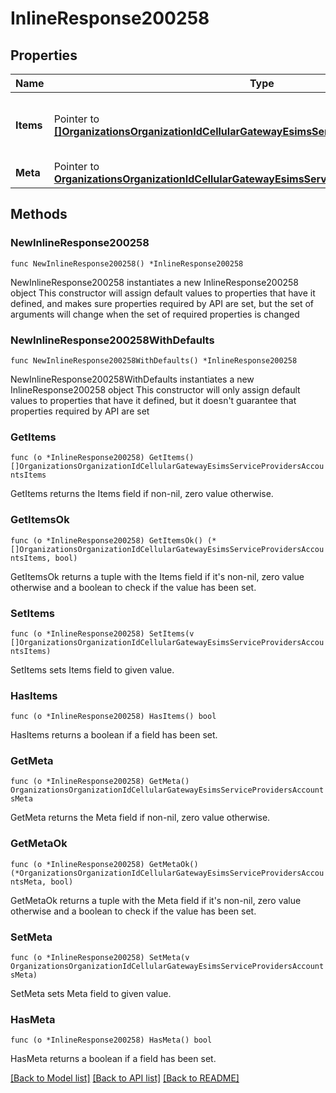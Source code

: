 # InlineResponse200258

## Properties

Name | Type | Description | Notes
------------ | ------------- | ------------- | -------------
**Items** | Pointer to [**[]OrganizationsOrganizationIdCellularGatewayEsimsServiceProvidersAccountsItems**](OrganizationsOrganizationIdCellularGatewayEsimsServiceProvidersAccountsItems.md) | IList of Cellular Service Provider Accounts | [optional] 
**Meta** | Pointer to [**OrganizationsOrganizationIdCellularGatewayEsimsServiceProvidersAccountsMeta**](OrganizationsOrganizationIdCellularGatewayEsimsServiceProvidersAccountsMeta.md) |  | [optional] 

## Methods

### NewInlineResponse200258

`func NewInlineResponse200258() *InlineResponse200258`

NewInlineResponse200258 instantiates a new InlineResponse200258 object
This constructor will assign default values to properties that have it defined,
and makes sure properties required by API are set, but the set of arguments
will change when the set of required properties is changed

### NewInlineResponse200258WithDefaults

`func NewInlineResponse200258WithDefaults() *InlineResponse200258`

NewInlineResponse200258WithDefaults instantiates a new InlineResponse200258 object
This constructor will only assign default values to properties that have it defined,
but it doesn't guarantee that properties required by API are set

### GetItems

`func (o *InlineResponse200258) GetItems() []OrganizationsOrganizationIdCellularGatewayEsimsServiceProvidersAccountsItems`

GetItems returns the Items field if non-nil, zero value otherwise.

### GetItemsOk

`func (o *InlineResponse200258) GetItemsOk() (*[]OrganizationsOrganizationIdCellularGatewayEsimsServiceProvidersAccountsItems, bool)`

GetItemsOk returns a tuple with the Items field if it's non-nil, zero value otherwise
and a boolean to check if the value has been set.

### SetItems

`func (o *InlineResponse200258) SetItems(v []OrganizationsOrganizationIdCellularGatewayEsimsServiceProvidersAccountsItems)`

SetItems sets Items field to given value.

### HasItems

`func (o *InlineResponse200258) HasItems() bool`

HasItems returns a boolean if a field has been set.

### GetMeta

`func (o *InlineResponse200258) GetMeta() OrganizationsOrganizationIdCellularGatewayEsimsServiceProvidersAccountsMeta`

GetMeta returns the Meta field if non-nil, zero value otherwise.

### GetMetaOk

`func (o *InlineResponse200258) GetMetaOk() (*OrganizationsOrganizationIdCellularGatewayEsimsServiceProvidersAccountsMeta, bool)`

GetMetaOk returns a tuple with the Meta field if it's non-nil, zero value otherwise
and a boolean to check if the value has been set.

### SetMeta

`func (o *InlineResponse200258) SetMeta(v OrganizationsOrganizationIdCellularGatewayEsimsServiceProvidersAccountsMeta)`

SetMeta sets Meta field to given value.

### HasMeta

`func (o *InlineResponse200258) HasMeta() bool`

HasMeta returns a boolean if a field has been set.


[[Back to Model list]](../README.md#documentation-for-models) [[Back to API list]](../README.md#documentation-for-api-endpoints) [[Back to README]](../README.md)


